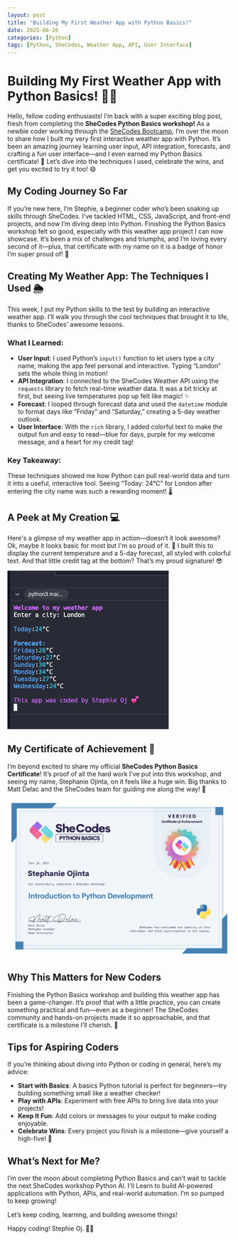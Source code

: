 ```yaml
---
layout: post
title: "Building My First Weather App with Python Basics!"
date: 2025-06-26
categories: [Python]
tags: [Python, SheCodes, Weather App, API, User Interface]
---
```


# Building My First Weather App with Python Basics! 🚀🐍

Hello, fellow coding enthusiasts! I’m back with a super exciting blog post, fresh from completing the **SheCodes Python Basics workshop!** As a newbie coder working through the [SheCodes Bootcamp](https://www.shecodes.io/workshops#features), I’m over the moon to share how I built my very first interactive weather app with Python. It’s been an amazing journey learning user input, API integration, forecasts, and crafting a fun user interface—and I even earned my Python Basics certificate! 🎉 Let’s dive into the techniques I used, celebrate the wins, and get you excited to try it too! 😄

## My Coding Journey So Far

If you’re new here, I’m Stephie, a beginner coder who’s been soaking up skills through SheCodes. I’ve tackled HTML, CSS, JavaScript, and front-end projects, and now I’m diving deep into Python. Finishing the Python Basics workshop felt so good, especially with this weather app project I can now showcase. It’s been a mix of challenges and triumphs, and I’m loving every second of it—plus, that certificate with my name on it is a badge of honor I’m super proud of! 📜

## Creating My Weather App: The Techniques I Used 🌦️

This week, I put my Python skills to the test by building an interactive weather app. I’ll walk you through the cool techniques that brought it to life, thanks to SheCodes’ awesome lessons.

### What I Learned:
- **User Input**: I used Python’s `input()` function to let users type a city name, making the app feel personal and interactive. Typing “London” sets the whole thing in motion!
- **API Integration**: I connected to the SheCodes Weather API using the `requests` library to fetch real-time weather data. It was a bit tricky at first, but seeing live temperatures pop up felt like magic! ✨
- **Forecast**: I looped through forecast data and used the `datetime` module to format days like “Friday” and “Saturday,” creating a 5-day weather outlook.
- **User Interface**: With the `rich` library, I added colorful text to make the output fun and easy to read—blue for days, purple for my welcome message, and a heart for my credit tag!

### Key Takeaway:
These techniques showed me how Python can pull real-world data and turn it into a useful, interactive tool. Seeing “Today: 24°C” for London after entering the city name was such a rewarding moment! 🌡️

## A Peek at My Creation 💻

Here's a glimpse of my weather app in action—doesn’t it look awesome? Ok, maybe it looks basic for most but I'm so proud of it. 🤣 I built this to display the current temperature and a 5-day forecast, all styled with colorful text. And that little credit tag at the bottom? That’s my proud signature! 😎

![Weather App](/assets/img/interactive_weather_app.png)

## My Certificate of Achievement 📜

I’m beyond excited to share my official **SheCodes Python Basics Certificate**! It’s proof of all the hard work I’ve put into this workshop, and seeing my name, Stephanie Ojinta, on it feels like a huge win. Big thanks to Matt Delac and the SheCodes team for guiding me along the way! 🙌

![Python Basics Certificate](/assets/img/Shecodes_Pythin_basics.png)

## Why This Matters for New Coders

Finishing the Python Basics workshop and building this weather app has been a game-changer. It’s proof that with a little practice, you can create something practical and fun—even as a beginner! The SheCodes community and hands-on projects made it so approachable, and that certificate is a milestone I’ll cherish. 💖

## Tips for Aspiring Coders

If you’re thinking about diving into Python or coding in general, here’s my advice:
- **Start with Basics**: A basics Python tutorial is perfect for beginners—try building something small like a weather checker!
- **Play with APIs**: Experiment with free APIs to bring live data into your projects! 
- **Keep It Fun**: Add colors or messages to your output to make coding enjoyable.
- **Celebrate Wins**: Every project you finish is a milestone—give yourself a high-five! 🙌

## What’s Next for Me?

I’m over the moon about completing Python Basics and can’t wait to tackle the next SheCodes workshop Python AI. I'll Learn to build AI-powered applications with Python, APIs, and real-world automation. I’m so pumped to keep growing! 

Let’s keep coding, learning, and building awesome things!  

Happy coding! Stephie Oj. 🐍💖